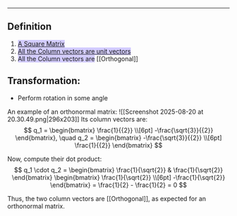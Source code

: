 ----
## Definition
1. <u><span style="background:#d2cbff">A Square Matrix</span></u>
2. <u><span style="background:#d2cbff">All the Column vectors are unit vectors</span></u>
3. <span style="background:#d2cbff">All the Column vectors are</span> [[Orthogonal]]

## Transformation:
- Perform rotation in some angle

An example of an orthonormal matrix:
![[Screenshot 2025-08-20 at 20.30.49.png|296x203]]
Its column vectors are:
$$
q_1 = \begin{bmatrix}
\frac{1}{{2}} \\[6pt] -\frac{\sqrt{3}}{{2}}
\end{bmatrix}, 
\quad
q_2 = \begin{bmatrix}
-\frac{\sqrt{3}}{{2}} \\[6pt] \frac{1}{{2}}
\end{bmatrix}
$$

Now, compute their dot product:
$$
q_1 \cdot q_2 
= \begin{bmatrix}
\frac{1}{\sqrt{2}} & \frac{1}{\sqrt{2}}
\end{bmatrix}
\begin{bmatrix}
\frac{1}{\sqrt{2}} \\[6pt] -\frac{1}{\sqrt{2}}
\end{bmatrix}
= \frac{1}{2} - \frac{1}{2} = 0
$$

Thus, the two column vectors are [[Orthogonal]], as expected for an orthonormal matrix.
